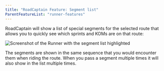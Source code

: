 ```yaml
---
title: "RoadCaptain Feature: Segment list"
ParentFeatureList: "runner-features"
---
```


RoadCaptain will show a list of special segments for the selected route that allows you to quickly see which sprints and KOMs are on that route:

![Screenshot of the Runner with the segment list highlighted](/images/segment-list.png)

The segments are shown in the same sequence that you would encounter them when riding the route. When you pass a segment multiple times it will also show in the list multiple times.
